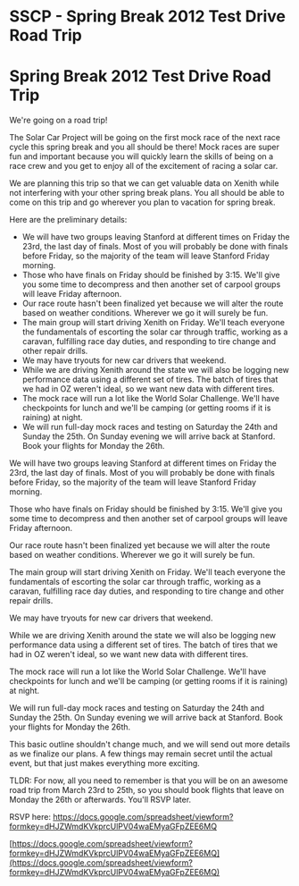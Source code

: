 # SSCP - Spring Break 2012 Test Drive Road Trip

# Spring Break 2012 Test Drive Road Trip

We're going on a road trip!

The Solar Car Project will be going on the first mock race of the next race cycle this spring break and you all should be there! Mock races are super fun and important because you will quickly learn the skills of being on a race crew and you get to enjoy all of the excitement of racing a solar car.

We are planning this trip so that we can get valuable data on Xenith while not interfering with your other spring break plans. You all should be able to come on this trip and go wherever you plan to vacation for spring break.

Here are the preliminary details:

* We will have two groups leaving Stanford at different times on Friday the 23rd, the last day of finals. Most of you will probably be done with finals before Friday, so the majority of the team will leave Stanford Friday morning.
* Those who have finals on Friday should be finished by 3:15. We'll give you some time to decompress and then another set of carpool groups will leave Friday afternoon.
* Our race route hasn't been finalized yet because we will alter the route based on weather conditions. Wherever we go it will surely be fun.
* The main group will start driving Xenith on Friday. We'll teach everyone the fundamentals of escorting the solar car through traffic, working as a caravan, fulfilling race day duties, and responding to tire change and other repair drills.
* We may have tryouts for new car drivers that weekend.
* While we are driving Xenith around the state we will also be logging new performance data using a different set of tires. The batch of tires that we had in OZ weren't ideal, so we want new data with different tires.
* The mock race will run a lot like the World Solar Challenge. We'll have checkpoints for lunch and we'll be camping (or getting rooms if it is raining) at night.
* We will run full-day mock races and testing on Saturday the 24th and Sunday the 25th. On Sunday evening we will arrive back at Stanford. Book your flights for Monday the 26th.

We will have two groups leaving Stanford at different times on Friday the 23rd, the last day of finals. Most of you will probably be done with finals before Friday, so the majority of the team will leave Stanford Friday morning.

Those who have finals on Friday should be finished by 3:15. We'll give you some time to decompress and then another set of carpool groups will leave Friday afternoon.

Our race route hasn't been finalized yet because we will alter the route based on weather conditions. Wherever we go it will surely be fun.

The main group will start driving Xenith on Friday. We'll teach everyone the fundamentals of escorting the solar car through traffic, working as a caravan, fulfilling race day duties, and responding to tire change and other repair drills.

We may have tryouts for new car drivers that weekend.

While we are driving Xenith around the state we will also be logging new performance data using a different set of tires. The batch of tires that we had in OZ weren't ideal, so we want new data with different tires.

The mock race will run a lot like the World Solar Challenge. We'll have checkpoints for lunch and we'll be camping (or getting rooms if it is raining) at night.

We will run full-day mock races and testing on Saturday the 24th and Sunday the 25th. On Sunday evening we will arrive back at Stanford. Book your flights for Monday the 26th.

This basic outline shouldn't change much, and we will send out more details as we finalize our plans. A few things may remain secret until the actual event, but that just makes everything more exciting. 

TLDR: For now, all you need to remember is that you will be on an awesome road trip from March 23rd to 25th, so you should book flights that leave on Monday the 26th or afterwards. You'll RSVP later.

RSVP here: https://docs.google.com/spreadsheet/viewform?formkey=dHJZWmdKVkprcUlPV04waEMyaGFpZEE6MQ

[https://docs.google.com/spreadsheet/viewform?formkey=dHJZWmdKVkprcUlPV04waEMyaGFpZEE6MQ](https://docs.google.com/spreadsheet/viewform?formkey=dHJZWmdKVkprcUlPV04waEMyaGFpZEE6MQ)

